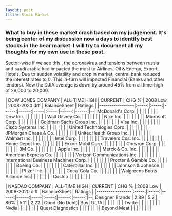 ```yaml
---
layout: post
title: Stock Market
---
```


### What to buy in these market crash based on my judgement. It's being center of my discussion now a days to identify best stocks in the bear market. I will try to document all my thoughts for my own use in these post.


Sector-wise if we see this , the coronavirus and tensions between russia and saudi arabia had impacted the most to Airlines, Oil & Energy, Export, Hotels. Due to sudden volatility and drop in market, central bank reduced the interest rates to 0. This in-turn will impacted Financial (Banks and other lendors). Now the DJIA average is down by around 45% from all time-high of 29,000 to 20,000. 


| DOW JONES COMPANY         | ALL-TIME HIGH	| CURRENT	| CHG % | 2008 Low | 2008-2020 diff | BalanceSheet | Ratings |
|-----------------|:-----:|:-----:|------:|------:|-----|:-----:|------:|------:|--|
McDonald's Corp. | | | | | | | |
Dow Inc. | | | | | | | |
Walt Disney Co. | | | | | | | |
Nike Inc.  | | | | | | | |
Microsoft Corp.	 | | | | | | | |
Goldman Sachs Group Inc. | | | | | | | |
Visa Inc. | | | | | | | |
Cisco Systems Inc. | | | | | | | |
United Technologies Corp. | | | | | | | |
JPMorgan Chase & Co. | | | | | | | |
UnitedHealth Group Inc. | | | | | | | |
Walmart Inc. | | | | | | | |
Intel Corp. | | | | | | | |
Travelers Cos. Inc. | | | | | | | |
Home Depot Inc. | | | | | | | |
Exxon Mobil Corp. | | | | | | | |
Chevron Corp.	 | | | | | | | |
3M Co. | | | | | | | |
Apple Inc. | | | | | | | |
Merck & Co. Inc. | | | | | | | |
American Express Co. | | | | | | | |
Verizon Communications Inc.	 | | | | | | | |
International Business Machines Corp. | | | | | | | |
Procter & Gamble Co. | | | | | | | |
Boeing Co. | | | | | | | |
Caterpillar Inc. | | | | | | | |
Johnson & Johnson | | | | | | | |
Pfizer Inc. | | | | | | | |
Coca-Cola Co. | | | | | | | |
Walgreens Boots Alliance Inc.| | | | | | | | 
Costco | | | | | | | | 

| NASDAQ COMPANY         | ALL-TIME HIGH	| CURRENT	| CHG % | 2008 Low | 2008-2020 diff | BalanceSheet | Ratings |
|-----------------|:-----:|:-----:|------:|------:|-----|:-----:|------:|------:|--|
Designer Brands | 2.89 | 5.2 | 80% | 5.11 | 2.22 | Good (No Debt)| Buy|
ULTA| | | | | | | | 
Twitter| | | | | | | | 
Nvdia| | | | | | | | 
Quest Diagnostics | | | | | | | | 
Beyond Meat | | | | | | | | 
